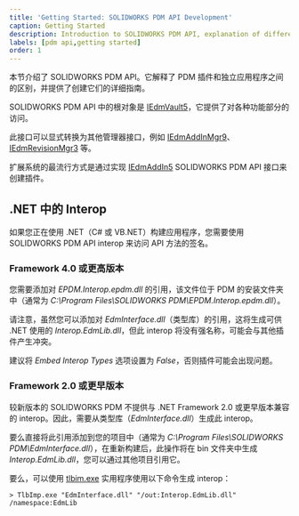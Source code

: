 ```yaml
---
title: 'Getting Started: SOLIDWORKS PDM API Development'
caption: Getting Started
description: Introduction to SOLIDWORKS PDM API, explanation of different ways of accessing API from add-ins and stand-alone applications
labels: [pdm api,getting started]
order: 1
---
```

本节介绍了 SOLIDWORKS PDM API。它解释了 PDM 插件和独立应用程序之间的区别，并提供了创建它们的详细指南。

SOLIDWORKS PDM API 中的根对象是 [IEdmVault5](https://help.solidworks.com/2018/english/api/epdmapi/epdm.interop.epdm~epdm.interop.epdm.iedmvault5.html)，它提供了对各种功能部分的访问。

此接口可以显式转换为其他管理器接口，例如 [IEdmAddInMgr9](https://help.solidworks.com/2018/english/api/epdmapi/EPDM.Interop.epdm~EPDM.Interop.epdm.IEdmAddInMgr9.html?id=96f8b929514a423d8cb220fbe54bb940#Pg0)、[IEdmRevisionMgr3](https://help.solidworks.com/2018/english/api/epdmapi/EPDM.Interop.epdm~EPDM.Interop.epdm.IEdmRevisionMgr3.html?id=755088fcb7fc40a99dfb42fb5e5b237e#Pg0) 等。

扩展系统的最流行方式是通过实现 [IEdmAddIn5](https://help.solidworks.com/2018/english/api/epdmapi/epdm.interop.epdm~epdm.interop.epdm.iedmaddin5.html) SOLIDWORKS PDM API 接口来创建插件。

## .NET 中的 Interop

如果您正在使用 .NET（C# 或 VB.NET）构建应用程序，您需要使用 SOLIDWORKS PDM API interop 来访问 API 方法的签名。

### Framework 4.0 或更高版本

您需要添加对 *EPDM.Interop.epdm.dll* 的引用，该文件位于 PDM 的安装文件夹中（通常为 *C:\Program Files\SOLIDWORKS PDM\EPDM.Interop.epdm.dll*）。

请注意，虽然您可以添加对 *EdmInterface.dll*（类型库）的引用，这将生成可供 .NET 使用的 *Interop.EdmLib.dll*，但此 interop 将没有强名称，可能会与其他插件产生冲突。

建议将 *Embed Interop Types* 选项设置为 *False*，否则插件可能会出现问题。

### Framework 2.0 或更早版本

较新版本的 SOLIDWORKS PDM 不提供与 .NET Framework 2.0 或更早版本兼容的 interop。因此，需要从类型库（*EdmInterface.dll*）生成此 interop。

要么直接将此引用添加到您的项目中（通常为 *C:\Program Files\SOLIDWORKS PDM\EdmInterface.dll*），在重新构建后，此操作将在 bin 文件夹中生成 *Interop.EdmLib.dll*，您可以通过其他项目引用它。

要么，可以使用 [tlbim.exe](https://docs.microsoft.com/en-us/dotnet/framework/tools/tlbimp-exe-type-library-importer) 实用程序使用以下命令生成 interop：

~~~
> TlbImp.exe "EdmInterface.dll" "/out:Interop.EdmLib.dll" /namespace:EdmLib
~~~